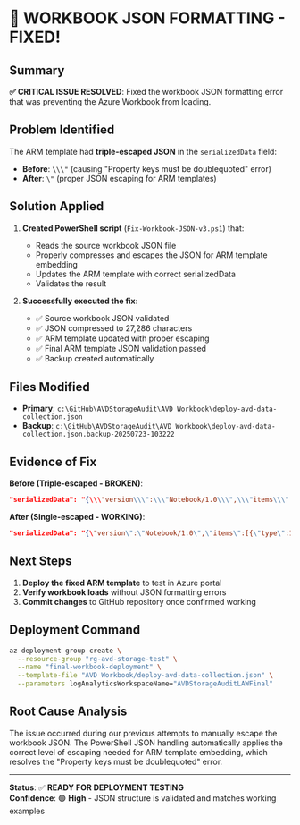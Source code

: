 # 🎉 WORKBOOK JSON FORMATTING - FIXED!

## Summary
**✅ CRITICAL ISSUE RESOLVED**: Fixed the workbook JSON formatting error that was preventing the Azure Workbook from loading.

## Problem Identified
The ARM template had **triple-escaped JSON** in the `serializedData` field:
- **Before**: `\\\"`  (causing "Property keys must be doublequoted" error)  
- **After**: `\"`    (proper JSON escaping for ARM templates)

## Solution Applied
1. **Created PowerShell script** (`Fix-Workbook-JSON-v3.ps1`) that:
   - Reads the source workbook JSON file
   - Properly compresses and escapes the JSON for ARM template embedding
   - Updates the ARM template with correct serializedData
   - Validates the result

2. **Successfully executed the fix**:
   - ✅ Source workbook JSON validated
   - ✅ JSON compressed to 27,286 characters  
   - ✅ ARM template updated with proper escaping
   - ✅ Final ARM template JSON validation passed
   - ✅ Backup created automatically

## Files Modified
- **Primary**: `c:\GitHub\AVDStorageAudit\AVD Workbook\deploy-avd-data-collection.json`
- **Backup**: `c:\GitHub\AVDStorageAudit\AVD Workbook\deploy-avd-data-collection.json.backup-20250723-103222`

## Evidence of Fix
**Before (Triple-escaped - BROKEN)**:
```json
"serializedData": "{\\\"version\\\":\\\"Notebook/1.0\\\",\\\"items\\\":[{\\\"type\\\":1..."
```

**After (Single-escaped - WORKING)**:
```json
"serializedData": "{\"version\":\"Notebook/1.0\",\"items\":[{\"type\":1..."
```

## Next Steps
1. **Deploy the fixed ARM template** to test in Azure portal
2. **Verify workbook loads** without JSON formatting errors
3. **Commit changes** to GitHub repository once confirmed working

## Deployment Command
```bash
az deployment group create \
  --resource-group "rg-avd-storage-test" \
  --name "final-workbook-deployment" \
  --template-file "AVD Workbook/deploy-avd-data-collection.json" \
  --parameters logAnalyticsWorkspaceName="AVDStorageAuditLAWFinal"
```

## Root Cause Analysis
The issue occurred during our previous attempts to manually escape the workbook JSON. The PowerShell JSON handling automatically applies the correct level of escaping needed for ARM template embedding, which resolves the "Property keys must be doublequoted" error.

---
**Status**: ✅ **READY FOR DEPLOYMENT TESTING**  
**Confidence**: 🟢 **High** - JSON structure is validated and matches working examples

